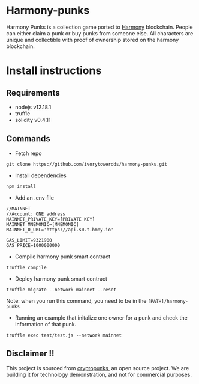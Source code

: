 # Harmony-punks
Harmony Punks is a collection game ported to [Harmony](http://harmony.one) blockchain. People can either claim a punk or buy punks from someone else. All characters are unique and collectible with proof of ownership stored on the harmony blockchain.

# Install instructions

## Requirements

* nodejs v12.18.1
* truffle
* solidity v0.4.11

## Commands

* Fetch repo
```
git clone https://github.com/ivorytowerdds/harmony-punks.git
```

* Install dependencies
```
npm install
```
* Add an .env file
```
//MAINNET
//Account: ONE address
MAINNET_PRIVATE_KEY=[PRIVATE KEY]
MAINNET_MNEMONIC=[MNEMONIC]
MAINNET_0_URL='https://api.s0.t.hmny.io'

GAS_LIMIT=9321900
GAS_PRICE=1000000000
```

* Compile harmony punk smart contract
```
truffle compile
```

* Deploy harmony punk smart contract
```
truffle migrate --network mainnet --reset
```
Note: when you run this command, you need to be in the `[PATH]/harmony-punks`

* Running an example that initalize one owner for a punk and check the information of that punk.
```
truffle exec test/test.js --network mainnet
```

## Disclaimer !!
This project is sourced from [cryptopunks](https://github.com/larvalabs/cryptopunks), an open source project. We are building it for technology demonstration, and not for commercial purposes.
